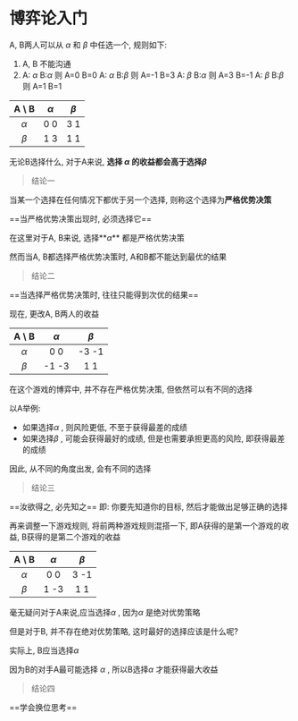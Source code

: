 # 博弈论入门

A, B两人可以从 $\alpha$ 和 $\beta$ 中任选一个, 规则如下:

1. A, B 不能沟通
2. A: $\alpha$        B:$\alpha$      则 A=0     B=0
   A: $\alpha$        B:$\beta$      则 A=-1     B=3
   A: $\beta$        B:$\alpha$      则 A=3     B=-1
   A: $\beta$        B:$\beta$      则 A=1     B=1

| A   \    B | $\alpha$ | $\beta$  |
| :--------: | :------: | :------: |
|  $\alpha$  |  0   0   |  3    1  |
|  $\beta$   |  1   3   | 1      1 |

无论B选择什么, 对于A来说, **选择 $\alpha$ 的收益都会高于选择$\beta$**  

> 结论一

当某一个选择在任何情况下都优于另一个选择, 则称这个选择为**严格优势决策** 

==当严格优势决策出现时, 必须选择它== 



在这里对于A, B来说, 选择**$\alpha$** 都是严格优势决策

然而当A, B都选择严格优势决策时, A和B都不能达到最优的结果

> 结论二

==当选择严格优势决策时, 往往只能得到次优的结果== 



现在, 更改A, B两人的收益

| A   \    B | $\alpha$ | $\beta$  |
| :--------: | :------: | :------: |
|  $\alpha$  |  0   0   | -3    -1 |
|  $\beta$   | -1   -3  | 1      1 |

在这个游戏的博弈中, 并不存在严格优势决策, 但依然可以有不同的选择

以A举例:

+ 如果选择$\alpha$ , 则风险更低, 不至于获得最差的成绩
+ 如果选择$\beta$ , 可能会获得最好的成绩, 但是也需要承担更高的风险, 即获得最差的成绩

因此, 从不同的角度出发, 会有不同的选择

> 结论三

==汝欲得之, 必先知之== 
即: 你要先知道你的目标, 然后才能做出足够正确的选择





再来调整一下游戏规则, 将前两种游戏规则混搭一下, 即A获得的是第一个游戏的收益, B获得的是第二个游戏的收益

| A   \    B | $\alpha$ | $\beta$  |
| :--------: | :------: | :------: |
|  $\alpha$  |  0   0   | 3    -1  |
|  $\beta$   |  1   -3  | 1      1 |

毫无疑问对于A来说,应当选择$\alpha$ , 因为$\alpha$ 是绝对优势策略

但是对于B, 并不存在绝对优势策略, 这时最好的选择应该是什么呢?

实际上, B应当选择$\alpha$ 

因为B的对手A最可能选择 $\alpha$ , 所以B选择$\alpha$ 才能获得最大收益

> 结论四

==学会换位思考== 

